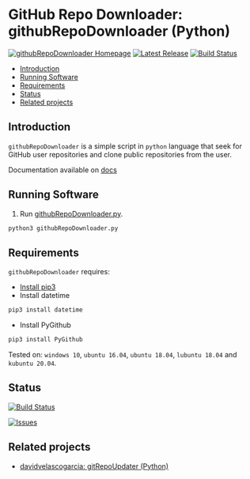 # GitHub Repo Downloader: githubRepoDownloader (Python)
[![githubRepoDownloader Homepage](https://img.shields.io/badge/githubRepoDownloader-develop-orange.svg)](https://github.com/davidvelascogarcia/githubRepoDownloader/tree/develop/programs) [![Latest Release](https://img.shields.io/github/tag/davidvelascogarcia/githubRepoDownloader.svg?label=Latest%20Release)](https://github.com/davidvelascogarcia/githubRepoDownloader/tags) [![Build Status](https://travis-ci.org/davidvelascogarcia/githubRepoDownloader.svg?branch=develop)](https://travis-ci.org/davidvelascogarcia/githubRepoDownloader)

- [Introduction](#introduction)
- [Running Software](#running-software)
- [Requirements](#requirements)
- [Status](#status)
- [Related projects](#related-projects)

## Introduction

`githubRepoDownloader` is a simple script in `python` language that seek for GitHub user repositories and clone public repositories from the user.

Documentation available on [docs](https://davidvelascogarcia.github.io/githubRepoDownloader)

## Running Software

1. Run [githubRepoDownloader.py](./programs).

```bash
python3 githubRepoDownloader.py
```


## Requirements

`githubRepoDownloader` requires:

* [Install pip3](https://github.com/roboticslab-uc3m/installation-guides/blob/master/install-pip.md)
* Install datetime
```bash
pip3 install datetime
```
* Install PyGithub
```bash
pip3 install PyGithub
```
Tested on: `windows 10`, `ubuntu 16.04`, `ubuntu 18.04`, `lubuntu 18.04` and `kubuntu 20.04`.


## Status

[![Build Status](https://travis-ci.org/davidvelascogarcia/githubRepoDownloader.svg?branch=develop)](https://travis-ci.org/davidvelascogarcia/githubRepoDownloader)

[![Issues](https://img.shields.io/github/issues/davidvelascogarcia/githubRepoDownloader.svg?label=Issues)](https://github.com/davidvelascogarcia/githubRepoDownloader/issues)

## Related projects

* [davidvelascogarcia: gitRepoUpdater (Python)](https://github.com/davidvelascogarcia/gitRepoUpdater)
